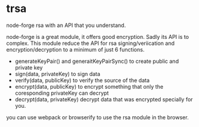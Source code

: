 # trsa
node-forge rsa with an API that you understand.

node-forge is a great module, it offers good encryption. Sadly its API is to complex. This module reduce the API for rsa signing/veriication and encryption/decryption to a minimum of just 6 functions.

 - generateKeyPair() and  generaitKeyPairSync() to create public and private key
 - sign(data, privateKey) to sign data
 - verify(data, publicKey) to verify the source of the data
 - encrypt(data, publicKey) to encrypt something that only the coresponding privateKey can decrypt
 - decrypt(data, privateKey) decrypt data that was encrypted specially for you.

you can use webpack or browserify to use the rsa module in the browser.

